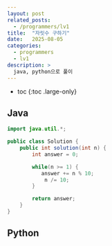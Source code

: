 ```yaml
---
layout: post
related_posts:
  - /programmers/lv1
title:  "자릿수 구하기"
date:   2025-08-05
categories:
  - programmers
  - lv1
description: >
  java, python으로 풀이
---
```

* toc
{:toc .large-only}

## Java
```java
import java.util.*;

public class Solution {
    public int solution(int n) {
        int answer = 0;

        while(n >= 1) {
           answer += n % 10;
            n /= 10;
        }

        return answer;
    }
}
```

## Python